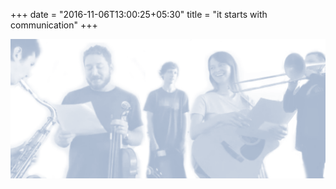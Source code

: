 +++
date = "2016-11-06T13:00:25+05:30"
title = "it starts with communication"
+++

![the original team](/img/profile_img.png)
